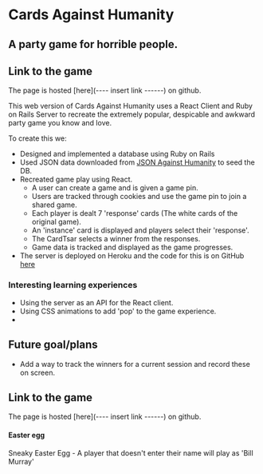 # Cards Against Humanity

## A party game for horrible people.

## Link to the game

The page is hosted [here](---- insert link ------) on github.

This web version of Cards Against Humanity uses a React Client and Ruby on Rails Server to recreate the extremely popular, despicable and awkward party game you know and love.

To create this we:

- Designed and implemented a database using Ruby on Rails
- Used JSON data downloaded from [JSON Against Humanity](https://crhallberg.com/cah/) to seed the DB.
- Recreated game play using React.
  - A user can create a game and is given a game pin.
  - Users are tracked through cookies and use the game pin to join a shared game.
  - Each player is dealt 7 'response' cards (The white cards of the original game).
  - An 'instance' card is displayed and players select their 'response'.
  - The CardTsar selects a winner from the responses.
  - Game data is tracked and displayed as the game progresses.
- The server is deployed on Heroku and the code for this is on GitHub [here](https://github.com/dtpearl/orcastra-backend)




### Interesting learning experiences  

- Using the server as an API for the React client.
- Using CSS animations to add 'pop' to the game experience.
-

## Future goal/plans

- Add a way to track the winners for a current session and record these on screen.


## Link to the game

The page is hosted [here](---- insert link ------) on github.

#### Easter egg

Sneaky Easter Egg - A player that doesn't enter their name will play as 'Bill Murray'
